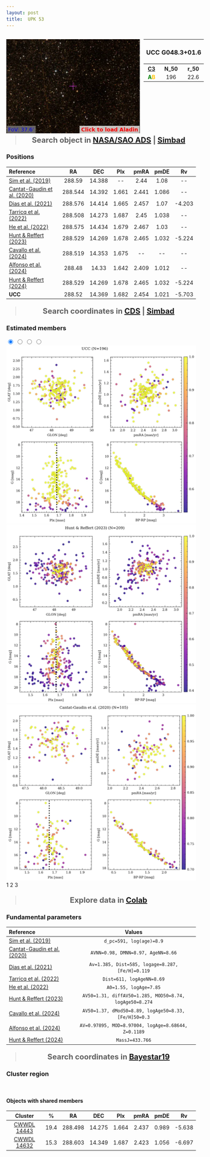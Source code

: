 ```yaml
---
layout: post
title:  UPK 53
---
```

<div style="display: flex; justify-content: space-between; width:720px;height:250px">
<div style="text-align: center;">

<!-- Static image + data attributes for FOV and target -->
<img id="aladin_img"
     data-umami-event="aladin_load"
     src="https://raw.githubusercontent.com/ucc23/Q1P/main/plots/upk53_aladin.webp"
     alt="Click to load Aladin Lite" 
     style="width:355px;height:250px; cursor: pointer;"
     data-fov="0.753" 
     data-target="288.52 14.369"/>
<!-- Div to contain Aladin Lite viewer -->
<div id="aladin-lite-div" style="width:355px;height:250px;display:none;"></div>
<!-- Aladin Lite script (will be loaded after the image is clicked) -->
<script src="{{ site.baseurl }}/scripts/aladin_load.js"></script>

</div>
<!-- Left block -->

<table style="width:355px;height:250px;">
  <!-- Row 1 (title) -->
  <tr>
    <td colspan="5"><h3>UCC G048.3+01.6</h3></td>
  </tr>
  <!-- Row 2 -->
  <tr>
    <th style="text-align: center;"><a href="https://ucc.ar/faq#what-is-the-c3-parameter" title="Combined class">C3</a></th>
    <th style="text-align: center;"><div title="Stars with membership probability >50%">N_50</div></th>
    <th style="text-align: center;"><div title="Radius that contains half the members [arcmin]">r_50</div></th>
  </tr>
  <!-- Row 3 -->
  <tr>
    <td style="text-align: center;"><span style="color: green; font-weight: bold;">A</span><span style="color: #FFC300; font-weight: bold;">B</span></td>
    <td style="text-align: center;">196</td>
    <td style="text-align: center;">22.6</td>
  </tr>
</table>
</div>

> <p style="text-align:center; font-weight: bold; font-size:20px">Search object in <a data-umami-event="nasa_search" href="https://ui.adsabs.harvard.edu/search/q=%20collection%3Aastronomy%20body%3A%22UPK%2053%22&sort=date%20desc%2C%20bibcode%20desc&p_=0" target="_blank">NASA/SAO ADS</a> | <a data-umami-event="simbad_search" href="https://simbad.cds.unistra.fr/simbad/sim-id-refs?Ident=upk53" target="_blank">Simbad</a></p>


### Positions

| Reference    | RA    | DEC   | Plx  | pmRA  | pmDE   |  Rv  |
| :---         | :---: | :---: | :---: | :---: | :---: | :---: |
|[Sim et al. (2019)](https://ui.adsabs.harvard.edu/abs/2019JKAS...52..145S) | 288.59 | 14.388 | -- | 2.44 | 1.08 | -- |
|[Cantat-Gaudin et al. (2020)](https://ui.adsabs.harvard.edu/abs/2020A%26A...640A...1C) | 288.544 | 14.392 | 1.661 | 2.441 | 1.086 | -- |
|[Dias et al. (2021)](https://ui.adsabs.harvard.edu/abs/2021MNRAS.504..356D) | 288.576 | 14.414 | 1.665 | 2.457 | 1.07 | -4.203 |
|[Tarricq et al. (2022)](https://ui.adsabs.harvard.edu/abs/2022A%26A...659A..59T) | 288.508 | 14.273 | 1.687 | 2.45 | 1.038 | -- |
|[He et al. (2022)](https://ui.adsabs.harvard.edu/abs/2022ApJS..262....7H) | 288.575 | 14.434 | 1.679 | 2.467 | 1.03 | -- |
|[Hunt & Reffert (2023)](https://ui.adsabs.harvard.edu/abs/2023A%26A...673A.114H) | 288.529 | 14.269 | 1.678 | 2.465 | 1.032 | -5.224 |
|[Cavallo et al. (2024)](https://ui.adsabs.harvard.edu/abs/2024AJ....167...12C) | 288.519 | 14.353 | 1.675 | -- | -- | -- |
|[Alfonso et al. (2024)](https://ui.adsabs.harvard.edu/abs/2024A%26A...689A..18A) | 288.48 | 14.33 | 1.642 | 2.409 | 1.012 | -- |
|[Hunt & Reffert (2024)](https://ui.adsabs.harvard.edu/abs/2024A%26A...686A..42H) | 288.529 | 14.269 | 1.678 | 2.465 | 1.032 | -5.224 |
| **UCC** |288.52 | 14.369 | 1.682 | 2.454 | 1.021 | -5.703 |

> <p style="text-align:center; font-weight: bold; font-size:20px">Search coordinates in <a data-umami-event="cds_coord_search" href="https://cdsportal.u-strasbg.fr/?target=288.52,+14.369" target="_blank">CDS</a> | <a data-umami-event="simbad_coord_search" href="https://simbad.cds.unistra.fr/mobile/object_list.html?coord=288.52%2014.369&output=json&radius=5&userEntry=upk53" target="_blank">Simbad</a></p>

### Estimated members

<div class="carousel">
<input type="radio" name="radio-btn" id="slide1" checked>
<input type="radio" name="radio-btn" id="slide1">
<input type="radio" name="radio-btn" id="slide2">
<input type="radio" name="radio-btn" id="slide3">
<div class="slides">
<div class="slide">
<a href="https://raw.githubusercontent.com/ucc23/Q1P/main/plots/UCC/upk53.webp" target="_blank">
<img src="https://raw.githubusercontent.com/ucc23/Q1P/main/plots/UCC/upk53.webp" alt="UPK 53 UCC">
</a>
</div>
<div class="slide">
<a href="https://raw.githubusercontent.com/ucc23/Q1P/main/plots/HUNT23/upk53.webp" target="_blank">
<img src="https://raw.githubusercontent.com/ucc23/Q1P/main/plots/HUNT23/upk53.webp" alt="UPK 53 HUNT23">
</a>
</div>
<div class="slide">
<a href="https://raw.githubusercontent.com/ucc23/Q1P/main/plots/CANTAT20/upk53.webp" target="_blank">
<img src="https://raw.githubusercontent.com/ucc23/Q1P/main/plots/CANTAT20/upk53.webp" alt="UPK 53 CANTAT20">
</a>
</div>
</div>
<div class="indicators">
<label for="slide1">1</label>
<label for="slide2">2</label>
<label for="slide3">3</label>
</div>
</div>


> <p style="text-align:center; font-weight: bold; font-size:20px">Explore data in <a data-umami-event="colab" href="https://colab.research.google.com/github/ucc23/ucc/blob/main/assets/notebook.ipynb" target="_blank">Colab</a></p>


### Fundamental parameters

| Reference |  Values |
| :---      |  :---:  |
| [Sim et al. (2019)](https://ui.adsabs.harvard.edu/abs/2019JKAS...52..145S) | `d_pc=591, log(age)=8.9` |
| [Cantat-Gaudin et al. (2020)](https://ui.adsabs.harvard.edu/abs/2020A%26A...640A...1C) | `AVNN=0.98, DMNN=8.97, AgeNN=8.66` |
| [Dias et al. (2021)](https://ui.adsabs.harvard.edu/abs/2021MNRAS.504..356D) | `Av=1.385, Dist=585, logage=8.287, [Fe/H]=0.119` |
| [Tarricq et al. (2022)](https://ui.adsabs.harvard.edu/abs/2022A%26A...659A..59T) | `Dist=611, logAgeNN=8.69` |
| [He et al. (2022)](https://ui.adsabs.harvard.edu/abs/2022ApJS..262....7H) | `A0=1.55, logAge=7.85` |
| [Hunt & Reffert (2023)](https://ui.adsabs.harvard.edu/abs/2023A%26A...673A.114H) | `AV50=1.31, diffAV50=1.285, MOD50=8.74, logAge50=8.274` |
| [Cavallo et al. (2024)](https://ui.adsabs.harvard.edu/abs/2024AJ....167...12C) | `AV50=1.37, dMod50=8.89, logAge50=8.33, [Fe/H]50=0.3` |
| [Alfonso et al. (2024)](https://ui.adsabs.harvard.edu/abs/2024A%26A...689A..18A) | `AV=0.97895, MOD=8.97004, logAge=8.68644, Z=0.1189` |
| [Hunt & Reffert (2024)](https://ui.adsabs.harvard.edu/abs/2024A%26A...686A..42H) | `MassJ=433.766` |

> <p style="text-align:center; font-weight: bold; font-size:20px">Search coordinates in <a data-umami-event="bayestar" href="http://argonaut.skymaps.info/query?lon=48.311%20&lat=1.605&coordsys=gal&mapname=bayestar2019" target="_blank">Bayestar19</a></p>


### Cluster region

<html lang="en">
  <body>
    <center>
    <div id="plot-params"
         data-oc-name="upk53"
         data-ra-center="288.54"
         data-dec-center="14.39"
         data-rad-deg="22.6"
         data-plx="1.682">
    </div>
    <div id="plot-container">
        <div id="plot"></div>
    </div>
    <script defer type="module" src="{{ site.baseurl }}/scripts/radec_scatter.js"></script>
    </center>
  </body>
</html>
<br>


#### Objects with shared members

| Cluster | <span title="Percentage of members that this OC shares with the ones listed">%</span>   | RA   | DEC   | Plx   | pmRA  | pmDE  | Rv    |
| :---:   | :-: |:---: | :---: | :---: | :---: | :---: | :---: |
|[CWWDL 14443](/_clusters/cwwdl14443/)| 19.4 | 288.498 | 14.275 | 1.664 | 2.437 | 0.989 | -5.638 |
|[CWWDL 14632](/_clusters/cwwdl14632/)| 15.3 | 288.603 | 14.349 | 1.687 | 2.423 | 1.056 | -6.697 |